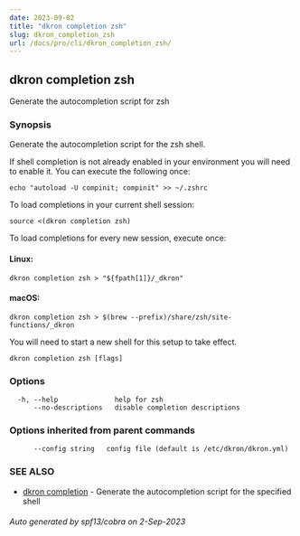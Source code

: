 ```yaml
---
date: 2023-09-02
title: "dkron completion zsh"
slug: dkron_completion_zsh
url: /docs/pro/cli/dkron_completion_zsh/
---
```

## dkron completion zsh

Generate the autocompletion script for zsh

### Synopsis

Generate the autocompletion script for the zsh shell.

If shell completion is not already enabled in your environment you will need
to enable it.  You can execute the following once:

	echo "autoload -U compinit; compinit" >> ~/.zshrc

To load completions in your current shell session:

	source <(dkron completion zsh)

To load completions for every new session, execute once:

#### Linux:

	dkron completion zsh > "${fpath[1]}/_dkron"

#### macOS:

	dkron completion zsh > $(brew --prefix)/share/zsh/site-functions/_dkron

You will need to start a new shell for this setup to take effect.


```
dkron completion zsh [flags]
```

### Options

```
  -h, --help              help for zsh
      --no-descriptions   disable completion descriptions
```

### Options inherited from parent commands

```
      --config string   config file (default is /etc/dkron/dkron.yml)
```

### SEE ALSO

* [dkron completion](/docs/pro/cli/dkron_completion/)	 - Generate the autocompletion script for the specified shell

###### Auto generated by spf13/cobra on 2-Sep-2023
